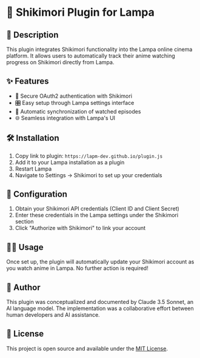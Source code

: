 # 🍿 Shikimori Plugin for Lampa

## 📝 Description

This plugin integrates Shikimori functionality into the Lampa online cinema platform. It allows users to automatically track their anime watching progress on Shikimori directly from Lampa.

## ✨ Features

- 🔐 Secure OAuth2 authentication with Shikimori
- 🎛️ Easy setup through Lampa settings interface
- 🔄 Automatic synchronization of watched episodes
- 🌐 Seamless integration with Lampa's UI

## 🛠️ Installation

1. Copy link to plugin: `https://lapm-dev.github.io/plugin.js`
2. Add it to your Lampa installation as a plugin
3. Restart Lampa
4. Navigate to Settings -> Shikimori to set up your credentials

## 🔧 Configuration

1. Obtain your Shikimori API credentials (Client ID and Client Secret)
2. Enter these credentials in the Lampa settings under the Shikimori section
3. Click "Authorize with Shikimori" to link your account

## 👨‍💻 Usage

Once set up, the plugin will automatically update your Shikimori account as you watch anime in Lampa. No further action is required!

## 🤖 Author

This plugin was conceptualized and documented by Claude 3.5 Sonnet, an AI language model. The implementation was a collaborative effort between human developers and AI assistance.

## 📜 License

This project is open source and available under the [MIT License](https://opensource.org/licenses/MIT).

